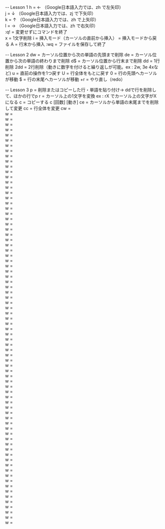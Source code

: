 -- Lesson 1
h  = ← （Google日本語入力では、zh で左矢印）  
j  =  ↓ （Google日本語入力では、zj で下矢印）  
k  = ↑  （Google日本語入力では、zh で上矢印）  
l  = →   （Google日本語入力では、zh で右矢印）  
:q!  = 変更せずにコマンドを終了  
x  =  1文字削除
i  =  挿入モード（カーソルの直前から挿入）
<ESC>  =  挿入モードから戻る
A  =  行末から挿入
:wq  =  ファイルを保存して終了
 

-- Lesson 2
dw  =  カーソル位置から次の単語の先頭まで削除
de  =  カーソル位置から次の単語の終わりまで削除
d$  =  カーソル位置から行末まで削除
dd  = 1行削除 
2dd  =  2行削除（動きに数字を付けると繰り返しが可能。ex : 2w, 3e 4xなど)
u  =  直前の操作を1つ戻す
U  =  行全体をもとに戻す 
0  =  行の先頭へカーソルが移動
$  =  行の末尾へカーソルが移動
<CTRL>+r  =  やり直し（redo）


-- Lesson 3
p  =  削除またはコピーした行・単語を貼り付け→ ddで行を削除して、ほかの行でp
r  =  カーソル上の1文字を変換 ex : rX でカーソル上の文字がXになる
c  =  コピーする c [回数] [動き]
ce  =  カーソルから単語の末尾までを削除して変更
cc  =  行全体を変更
cw  =  
w  =  
w  =  
w  =  
w  =  
w  =  
w  =  
w  =  
w  =  
w  =  
w  =  
w  =  
w  =  
w  =  
w  =  
w  =  
w  =  
w  =  
w  =  
w  =  
w  =  
w  =  
w  =  
w  =  
w  =  
w  =  
w  =  
w  =  
w  =  
w  =  
w  =  
w  =  
w  =  
w  =  
w  =  
w  =  
w  =  
w  =  
w  =  
w  =  
w  =  
w  =  
w  =  
w  =  
w  =  
w  =  
w  =  
w  =  
w  =  
w  =  
w  =  
w  =  
w  =  
w  =  
w  =  
w  =  
w  =  
w  =  
w  =  
w  =  
w  =  
w  =  
w  =  
w  =  
w  =  
w  =  
w  =  
w  =  
w  =  
w  =  
w  =  
w  =  
w  =  
w  =  
w  =  
w  =  
w  =  
w  =  
w  =  
w  =  

